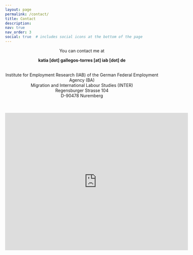 ```yaml
---
layout: page
permalink: /contact/
title: Contact
description: 
nav: true
nav_order: 3
social: true  # includes social icons at the bottom of the page
---
```


<div style="text-align:center;">
  You can contact me at <br>
  
  <strong> katia [dot] gallegos-torres [at] iab [dot] de </strong> <br> <br>
  
  Institute for Employment Research (IAB) of the German Federal Employment Agency (BA) <br>
  Migration and International Labour Studies (INTER)  <br>
  Regensburger Strasse 104 <br>
  D-90478 Nuremberg <br><br><br>

 



 <iframe src="https://www.google.com/maps/embed?pb=!1m18!1m12!1m3!1d646.3828711736414!2d11.105330912146718!3d49.44213613033865!2m3!1f0!2f0!3f0!3m2!1i1024!2i768!4f13.1!3m3!1m2!1s0x479f5778ea6bf55b%3A0x8423d95a121bd86f!2sRegensburger%20Str.%20100%2C%2090478%20N%C3%BCrnberg%2C%20Alemania!5e1!3m2!1ses-419!2ses!4v1727976049515!5m2!1ses-419!2ses" width="600" height="450" style="border:0;" allowfullscreen="" loading="lazy" referrerpolicy="no-referrer-when-downgrade"></iframe>
</div>
